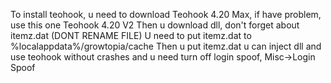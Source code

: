 To install teohook, u need to download Teohook 4.20 Max, if have problem, use this one Teohook 4.20 V2 
Then u download dll, don't forget about itemz.dat (DONT RENAME FILE)
U need to put itemz.dat to %localappdata%/growtopia/cache
Then u put itemz.dat u can inject dll and use teohook without crashes and u need turn off login spoof, Misc->Login Spoof
